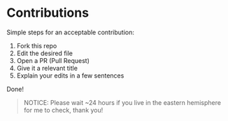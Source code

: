 # Contributions

Simple steps for an acceptable contribution:
1. Fork this repo
2. Edit the desired file
3. Open a PR (Pull Request)
4. Give it a relevant title
5. Explain your edits in a few sentences

Done!

> NOTICE: Please wait ~24 hours if you live in the eastern hemisphere for me to check, thank you!
